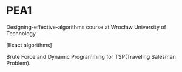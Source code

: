 # PEA1
Designing-effective-algorithms course at Wrocław University of Technology.

[Exact algorithms]

Brute Force and Dynamic Programming for TSP(Traveling Salesman Problem).


